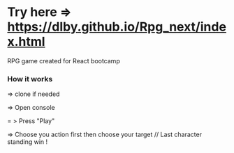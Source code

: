 # Try here => https://dlby.github.io/Rpg_next/index.html

RPG game created for React bootcamp

### How it works

=> clone if needed

=> Open console

= > Press "Play"

=> Choose you action first then choose your target // Last character standing win !

